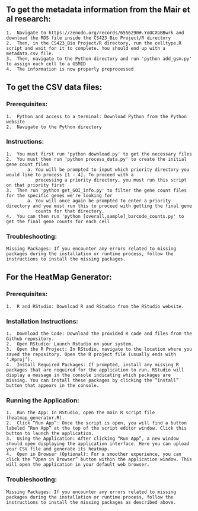 ## To get the metadata information from the Mair et al research:
    1.  Navigate to https://zenodo.org/records/6556290#.YoOCXGBBwrk and download the RDS file inside the CS423_Bio Project/R directory
    2.  Then, in the CS423_Bio Project/R directory, run the celltype.R script and wait for it to complete. You should end up with a metadata.csv file.
    3.  Then, navigate to the Python directory and run 'python add_gsm.py' to assign each cell to a GSMID
    4.  The information is now properly preprocessed


## To get the CSV data files:
  ### Prerequisites:
    1.	Python and access to a terminal: Download Python from the Python website
    2.	Navigate to the Python directory
  ### Instructions:
    1.	You must first run 'python download.py' to get the necessary files
    2.	You must then run 'python process_data.py' to create the initial gene count files
            a. You will be prompted to input which priority directory you would like to process [1 - 4]. To proceed with a 
               processing a priority directory, you must run this script on that priority first
    3.	Then run 'python get_GOI_info.py' to filter the gene count files for the specific genes we're looking for
            a. You will once again be prompted to enter a priority directory and you must run this to proceed with getting the final gene
               counts for that directory.
    4.	You can then run 'python [overall,sample]_barcode_counts.py' to get the final gene counts for each cell
  ### Troubleshooting:
    Missing Packages: If you encounter any errors related to missing packages during the installation or runtime process, follow the instructions to install the missing packages.


## For the HeatMap Generator:
 ### Prerequisites:
    1.	R and RStudio: Download R and RStudio from the RStudio website.
  ### Installation Instructions:
    1.	Download the Code: Download the provided R code and files from the Github repository.
    2.	Open RStudio: Launch Rstudio on your system.
    3.	Open the R Project: In RStudio, navigate to the location where you saved the repository. Open the R project file (usually ends with ‘.Rproj’).
    4.	Install Required Packages: If prompted, install any missing R packages that are required for the application to run. RStudio will display a message in the console indicating which packages are           missing. You can install these packages by clicking the “Install” button that appears in the console. 
  ### Running the Application:
    1.	Run the App: In RStudio, open the main R script file (heatmap_generator.R). 
    2.	Click “Run App”: Once the script is open, you will find a button labeled “Run App” at the top of the script editor window. Click this button to launch the application.
    3.	Using the Application: After clicking “Run App”, a new window should open displaying the application interface. Here you can upload your CSV file and generate its heatmap.
    4.	Open in Browser (Optional): For a smoother experience, you can click the “Open in Browser” button within the application window. This will open the application in your default web browser.
  ### Troubleshooting:
    Missing Packages: If you encounter any errors related to missing packages during the installation or runtime process, follow the instructions to install the missing packages as described above. 
